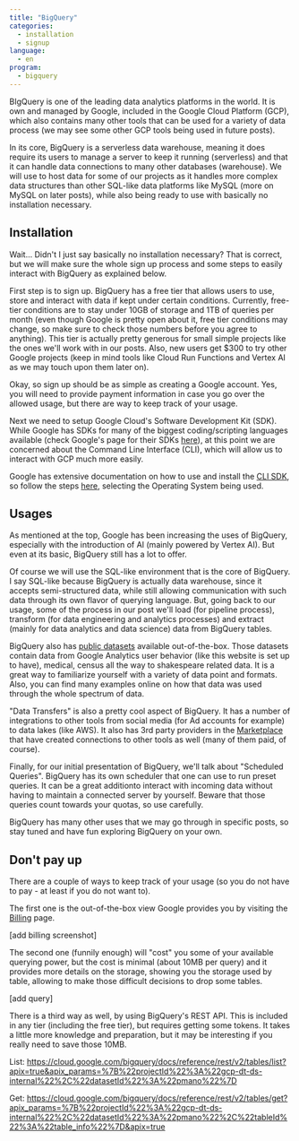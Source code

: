```yaml
---
title: "BigQuery"
categories: 
  - installation
  - signup
language:
  - en
program:
  - bigquery
---
```


BIgQuery is one of the leading data analytics platforms in the world. It is own and managed by Google, included in the Google Cloud Platform (GCP), which also contains many other tools that can be used for a variety of data process (we may see some other GCP tools being used in future posts).

In its core, BigQuery is a serverless data warehouse, meaning it does require its users to manage a server to keep it running (serverless) and that it can handle data connections to many other databases (warehouse). We will use to host data for some of our projects as it handles more complex data structures than other SQL-like data platforms like MySQL (more on MySQL on later posts), while also being ready to use with basically no installation necessary.

## Installation

Wait...  Didn't I just say basically no installation necessary? That is correct, but we will make sure the whole sign up process and some steps to easily interact with BigQuery as explained below.

First step is to sign up. BigQuery has a free tier that allows users to use, store and interact with data if kept under certain conditions. Currently, free-tier conditions are to stay under 10GB of storage and 1TB of queries per month (even though Google is pretty open about it, free tier conditions may change, so make sure to check those numbers before you agree to anything). This tier is actually pretty generous for small simple projects like the ones we'll work with in our posts. Also, new users get $300 to try other Google projects (keep in mind tools like Cloud Run Functions and Vertex AI as we may touch upon them later on).

Okay, so sign up should be as simple as creating a Google account. Yes, you will need to provide payment information in case you go over the allowed usage, but there are way to keep track of your usage.

Next we need to setup Google Cloud's Software Development Kit (SDK). While Google has SDKs for many of the biggest coding/scripting languages available (check Google's page for their SDKs [here](https://cloud.google.com/sdk)), at this point we are concerned about the Command Line Interface (CLI), which will allow us to interact with GCP much more easily. 

Google has extensive documentation on how to use and install the [CLI SDK](https://cloud.google.com/cli), so follow the steps [here](https://cloud.google.com/sdk/docs/install#installation_instructions), selecting the Operating System being used.


## Usages

As mentioned at the top, Google has been increasing the uses of BigQuery, especially with the introduction of AI (mainly powered by Vertex AI). But even at its basic, BigQuery still has a lot to offer.

Of course we will use the SQL-like environment that is the core of BigQuery. I say SQL-like because BigQuery is actually data warehouse, since it accepts semi-structured data, while still allowing communication with such data through its own flavor of querying language. But, going back to our usage, some of the process in our post we'll load (for pipeline process), transform (for data engineering and analytics processes) and extract (mainly for data analytics and data science) data from BigQuery tables.

BigQuery also has [public datasets](https://cloud.google.com/bigquery/public-data) available out-of-the-box. Those datasets contain data from Google Analytics user behavior (like this website is set up to have), medical, census all the way to shakespeare related data. It is a great way to familiarize yourself with a variety of data point and formats. Also, you can find many examples online on how that data was used through the whole spectrum of data.

"Data Transfers" is also a pretty cool aspect of BigQuery. It has a number of integrations to other tools from social media (for Ad accounts for example) to data lakes (like AWS). It also has 3rd party providers in the [Marketplace](https://console.cloud.google.com/marketplace?hl=en&inv=1&invt=AbnevQ) that have created connections to other tools as well (many of them paid, of course).

Finally, for our initial presentation of BigQuery, we'll talk about "Scheduled Queries". BigQuery has its own scheduler that one can use to run preset queries. It can be a great additionto interact with incoming data without having to maintain a connected server by yourself. Beware that those queries count towards your quotas, so use carefully.

BigQuery has many other uses that we may go through in specific posts, so stay tuned and have fun exploring BigQuery on your own.


## Don't pay up

There are a couple of ways to keep track of your usage (so you do not have to pay - at least if you do not want to).

The first one is the out-of-the-box view Google provides you by visiting the [Billing](https://console.cloud.google.com/billing) page.

[add billing screenshot]

The second one (funnily enough) will "cost" you some of your available querying power, but the cost is minimal (about 10MB per query) and it provides more details on the storage, showing you the storage used by table, allowing to make those difficult decisions to drop some tables.

[add query]

There is a third way as well, by using BigQuery's REST API. This is included in any tier (including the free tier), but requires getting some tokens. It takes a little more knowledge and preparation, but it may be interesting if you really need to save those 10MB.

List: 
https://cloud.google.com/bigquery/docs/reference/rest/v2/tables/list?apix=true&apix_params=%7B%22projectId%22%3A%22gcp-dt-ds-internal%22%2C%22datasetId%22%3A%22pmano%22%7D

Get: 
https://cloud.google.com/bigquery/docs/reference/rest/v2/tables/get?apix_params=%7B%22projectId%22%3A%22gcp-dt-ds-internal%22%2C%22datasetId%22%3A%22pmano%22%2C%22tableId%22%3A%22table_info%22%7D&apix=true
